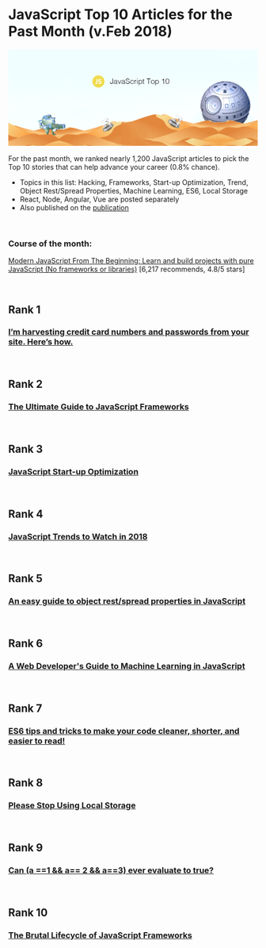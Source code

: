 # JavaScript Top 10 Articles for the Past Month (v.Feb 2018)

<img src="feb-javascript.png" width="800" alt="Mybridge"></a>

For the past month, we ranked nearly 1,200 JavaScript articles to pick the Top 10 stories that can help advance your career (0.8% chance).

* Topics in this list: Hacking, Frameworks, Start-up Optimization, Trend, Object Rest/Spread Properties, Machine Learning, ES6, Local Storage
* React, Node, Angular, Vue are posted separately
* Also published on the [publication](https://medium.com/@Mybridge/javascript-top-10-articles-for-the-past-month-v-feb-2018-cb8a4949494f)

<br>

### Course of the month:
[Modern JavaScript From The Beginning: Learn and build projects with pure JavaScript (No frameworks or libraries)](http://bit.ly/2E3RHNo) [6,217 recommends, 4.8/5 stars]

<br>

## Rank 1
### [I’m harvesting credit card numbers and passwords from your site. Here’s how.](https://hackernoon.com/im-harvesting-credit-card-numbers-and-passwords-from-your-site-here-s-how-9a8cb347c5b5?utm_source=mybridge&utm_medium=email&utm_campaign=read_more)

<br>

## Rank 2
### [The Ultimate Guide to JavaScript Frameworks](https://javascriptreport.com/the-ultimate-guide-to-javascript-frameworks?utm_source=mybridge&utm_medium=email&utm_campaign=read_more)

<br>

## Rank 3
### [JavaScript Start-up Optimization](https://developers.google.com/web/fundamentals/performance/optimizing-content-efficiency/javascript-startup-optimization?utm_source=mybridge&utm_medium=email&utm_campaign=read_more)

<br>

## Rank 4
### [JavaScript Trends to Watch in 2018](https://hackernoon.com/the-top-javascript-trends-to-watch-in-2018-a8437dd94425?utm_source=mybridge&utm_medium=email&utm_campaign=read_more)

<br>

## Rank 5
### [An easy guide to object rest/spread properties in JavaScript](https://dmitripavlutin.com/object-rest-spread-properties-javascript?utm_source=mybridge&utm_medium=email&utm_campaign=read_more)

<br>

## Rank 6
### [A Web Developer's Guide to Machine Learning in JavaScript](https://www.robinwieruch.de/machine-learning-javascript-web-developers?utm_source=mybridge&utm_medium=email&utm_campaign=read_more)

<br>

## Rank 7
### [ES6 tips and tricks to make your code cleaner, shorter, and easier to read!](https://medium.freecodecamp.org/make-your-code-cleaner-shorter-and-easier-to-read-es6-tips-and-tricks-afd4ce25977c?utm_source=mybridge&utm_medium=email&utm_campaign=read_more)

<br>

## Rank 8
### [Please Stop Using Local Storage](https://dev.to/rdegges/please-stop-using-local-storage-1i04?utm_source=mybridge&utm_medium=email&utm_campaign=read_more)

<br>

## Rank 9
### [Can (a ==1 && a== 2 && a==3) ever evaluate to true?](https://stackoverflow.com/questions/48270127/can-a-1-a-2-a-3-ever-evaluate-to-true?utm_source=mybridge&utm_medium=email&utm_campaign=read_more)

<br>

## Rank 10
### [The Brutal Lifecycle of JavaScript Frameworks](https://stackoverflow.blog/2018/01/11/brutal-lifecycle-javascript-frameworks?utm_source=mybridge&utm_medium=email&utm_campaign=read_more)


